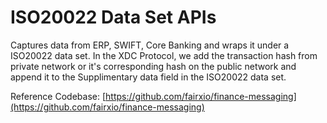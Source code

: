 # ISO20022 Data Set APIs

Captures data from ERP, SWIFT, Core Banking and wraps it under a ISO20022 data set. In the XDC Protocol, we add the transaction hash from private network or it's corresponding hash on the public network and append it to the Supplimentary data field in the ISO20022 data set.

Reference Codebase: [https://github.com/fairxio/finance-messaging](https://github.com/fairxio/finance-messaging)

